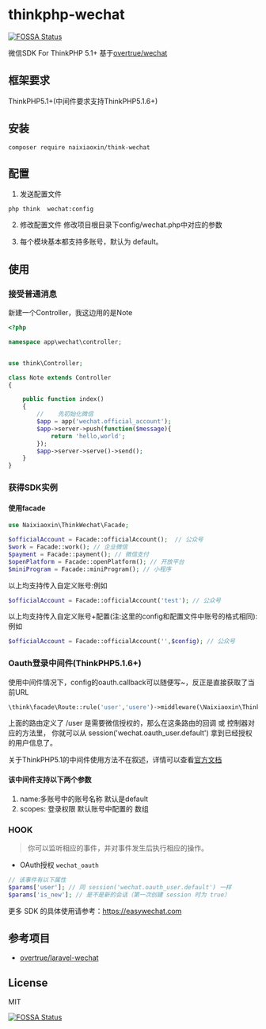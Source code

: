 # thinkphp-wechat
[![FOSSA Status](https://app.fossa.io/api/projects/git%2Bgithub.com%2Fqiqizjl%2Fthink-wechat.svg?type=shield)](https://app.fossa.io/projects/git%2Bgithub.com%2Fqiqizjl%2Fthink-wechat?ref=badge_shield)

微信SDK For ThinkPHP 5.1+ 基于[overtrue/wechat](https://github.com/overtrue/wechat)

## 框架要求
ThinkPHP5.1+(中间件要求支持ThinkPHP5.1.6+)

## 安装
~~~
composer require naixiaoxin/think-wechat 
~~~

## 配置
1. 发送配置文件
~~~
php think  wechat:config
~~~

2. 修改配置文件
修改项目根目录下config/wechat.php中对应的参数

3. 每个模块基本都支持多账号，默认为 default。
  

## 使用
### 接受普通消息
新建一个Controller，我这边用的是Note
```php
<?php

namespace app\wechat\controller;


use think\Controller;

class Note extends Controller
{

    public function index()
    {
        //    先初始化微信
        $app = app('wechat.official_account');
        $app->server->push(function($message){
            return 'hello,world';
        });
        $app->server->serve()->send();
    }
}
```
### 获得SDK实例
#### 使用facade
```php
use Naixiaoxin\ThinkWechat\Facade;

$officialAccount = Facade::officialAccount();  // 公众号
$work = Facade::work(); // 企业微信
$payment = Facade::payment(); // 微信支付
$openPlatform = Facade::openPlatform(); // 开放平台
$miniProgram = Facade::miniProgram(); // 小程序  
```
以上均支持传入自定义账号:例如
```php
$officialAccount = Facade::officialAccount('test'); // 公众号
```

以上均支持传入自定义账号+配置(注:这里的config和配置文件中账号的格式相同):例如
```php
$officialAccount = Facade::officialAccount('',$config); // 公众号
```

### Oauth登录中间件(ThinkPHP5.1.6+)
使用中间件情况下，config的oauth.callback可以随便写~，反正是直接获取了当前URL
```php
\think\facade\Route::rule('user','usere')->middleware(\Naixiaoxin\ThinkWechat\Middleware\OauthMiddleware::class);
```

上面的路由定义了 /user 是需要微信授权的，那么在这条路由的回调 或 控制器对应的方法里， 你就可以从 session('wechat.oauth_user.default') 拿到已经授权的用户信息了。


关于ThinkPHP5.1的中间件使用方法不在叙述，详情可以查看[官方文档](https://www.kancloud.cn/manual/thinkphp5_1/564279)

#### 该中间件支持以下两个参数
1. name:多账号中的账号名称 默认是default
2. scopes: 登录权限 默认账号中配置的 数组

### HOOK
> 你可以监听相应的事件，并对事件发生后执行相应的操作。
- OAuth授权 `wechat_oauth`

```php
// 该事件有以下属性
$params['user']; // 同 session('wechat.oauth_user.default') 一样
$params['is_new']; // 是不是新的会话（第一次创建 session 时为 true）
```
更多 SDK 的具体使用请参考：https://easywechat.com

## 参考项目
- [overtrue/laravel-wechat](https://raw.githubusercontent.com/overtrue/laravel-wechat)

## License

MIT

[![FOSSA Status](https://app.fossa.io/api/projects/git%2Bgithub.com%2Fqiqizjl%2Fthink-wechat.svg?type=large)](https://app.fossa.io/projects/git%2Bgithub.com%2Fqiqizjl%2Fthink-wechat?ref=badge_large)